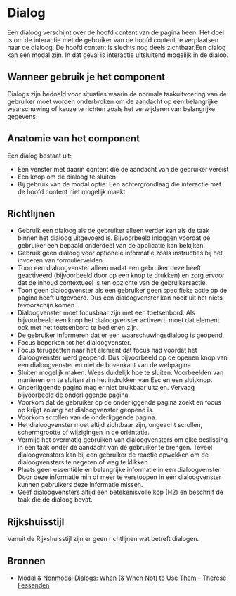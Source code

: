 # Dialog

Een dialoog verschijnt over de hoofd content van de pagina heen. Het doel is om de interactie met de gebruiker van de hoofd content te verplaatsen naar de dialoog. De hoofd content is slechts nog deels zichtbaar.Een dialog kan een modal zijn. In dat geval is interactie uitsluitend mogelijk in de dialoo.

## Wanneer gebruik je het component

Dialogs zijn bedoeld voor situaties waarin de normale taakuitvoering van de gebruiker moet worden onderbroken om de aandacht op een belangrijke waarschuwing of keuze te richten zoals het verwijderen van belangrijke gegevens.

## Anatomie van het component

Een dialog bestaat uit:

- Een venster met daarin content die de aandacht van de gebruiker vereist
- Een knop om de dialoog te sluiten
- Bij gebruik van de modal optie: Een achtergrondlaag die interactie met de hoofd content niet mogelijk maakt

## Richtlijnen

- Gebruik een dialoog als de gebruiker alleen verder kan als de taak binnen het dialoog uitgevoerd is. Bijvoorbeeld inloggen voordat de gebruiker een bepaald onderdeel van de applicatie kan bekijken.
- Gebruik geen dialoog voor optionele informatie zoals instructies bij het invoeren van formuliervelden.
- Toon een dialoogvenster alleen nadat een gebruiker deze heeft geactiveerd (bijvoorbeeld door op een knop te drukken) en zorg ervoor dat de inhoud contextueel is ten opzichte van de gebruikersactie.
- Toon geen dialoogvenster als een gebruiker geen specifieke actie op de pagina heeft uitgevoerd. Dus een dialoogvenster kan nooit uit het niets tevoorschijn komen.
- Dialoogvenster moet focusbaar zijn met een toetsenbord. Als bijvoorbeeld een knop het dialoogvenster activeert, moet dat element ook met het toetsenbord te bedienen zijn.
- De gebruiker informeren dat er een waarschuwingsdialoog is geopend.
- Focus beperken tot het dialoogvenster.
- Focus terugzetten naar het element dat focus had voordat het dialoogvenster werd geopend. Dus bijvoorbeeld op de openen knop van een dialoogvenster en niet de bovenkant van de webpagina.
- Sluiten mogelijk maken. Wees duidelijk hoe te sluiten. Voorbeelden van manieren om te sluiten zijn het indrukken van Esc en een sluitknop.
- Onderliggende pagina mag er niet bruikbaar uitzien. Vervaag bijvoorbeeld de onderliggende pagina.
- Voorkom dat de gebruiker op de onderliggende pagina zoekt en focus op krijgt zolang het dialoogvenster geopend is.
- Voorkom scrollen van de onderliggende pagina.
- Het dialoogvenster moet altijd zichtbaar zijn, ongeacht scrollen, schermgrootte of wijzigingen in de oriëntatie.
- Vermijd het overmatig gebruiken van dialoogvensters om elke beslissing in een taak onder de aandacht van de gebruiker te brengen. Teveel dialoogvensters kan bij een gebruiker de reactie opwekken om de dialoogvensters te negeren of weg te klikken.
- Plaats geen essentiële en belangrijke informatie in een dialoogvenster. Door deze informatie min of meer te verstoppen in een dialoogvenster kunnen gebruikers deze informatie missen.
- Geef dialoogvensters altijd een betekenisvolle kop (H2) en beschrijf de taak die de dialoog bevat.

## Rijkshuisstijl

Vanuit de Rijkshuisstijl zijn er geen richtlijnen wat betreft dialogen.

## Bronnen

- [Modal & Nonmodal Dialogs: When (& When Not) to Use Them - Therese Fessenden](https://web.archive.org/web/20211006165951/https://www.nngroup.com/articles/modal-nonmodal-dialog/)
